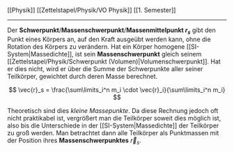 [[Physik]] [[Zettelstapel/Physik/VO Physik]] [[1. Semester]]

---

Der **Schwerpunkt**/**Massenschwerpunkt**/**Massenmittelpunkt $r_s$** gibt den Punkt eines Körpers an, auf den Kraft ausgeübt werden kann, ohne die Rotation des Körpers zu verändern. Hat ein Körper homogene [[SI-System|Massedichte]], ist sein **Massenschwerpunkt** gleich seinem [[Zettelstapel/Physik/Schwerpunkt (Volumen)|Volumenschwerpunkt]]. Hat er dies nicht, wird er über die Summe der Schwerpunkte aller seiner Teilkörper, gewichtet durch deren Masse berechnet.

$$
\vec{r}_s = \frac{\sum\limits_i^n m_i \cdot \vec{r}_i}{\sum\limits_i^n m_i}
$$

Theoretisch sind dies *kleine Massepunkte*. Da diese Rechnung jedoch oft nicht praktikabel ist, vergrößert man die Teilkörper soweit dies möglich ist, also bis die Unterschiede in der [[SI-System|Massedichte]] der Teilkörper zu groß werden. Man betrachtet dann alle Teilkörper als Punktmassen mit der Position ihres **Massenschwerpunktes** $\vec{r}_s$.